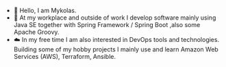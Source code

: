 - 👋 Hello, I am Mykolas.
- 🔧 At my workplace and outside of work I develop software mainly using Java SE together with Spring Framework / Spring Boot ,also some Apache Groovy.
- :cloud: In my free time I am also interested in DevOps tools and technologies. Building some of my hobby projects I mainly use and learn Amazon Web Services (AWS), Terraform, Ansible.  


<!---
MykKuc/MykKuc is a ✨ special ✨ repository because its `README.md` (this file) appears on your GitHub profile.
You can click the Preview link to take a look at your changes.
--->
